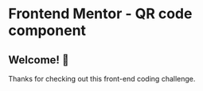 # Frontend Mentor - QR code component


## Welcome! 👋

Thanks for checking out this front-end coding challenge.





